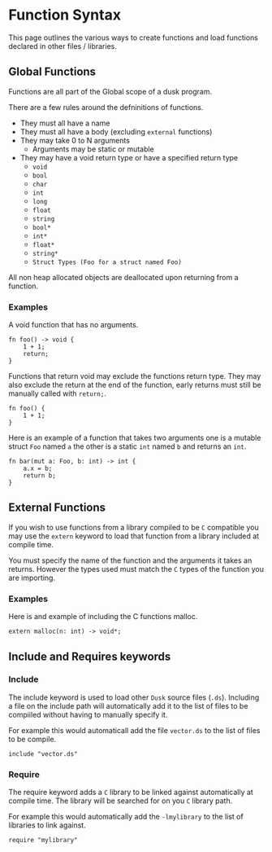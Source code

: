 # Function Syntax

This page outlines the various ways to create functions and load functions declared in other files /
libraries.

## Global Functions

Functions are all part of the Global scope of a dusk program.

There are a few rules around the defninitions of functions.

- They must all have a name
- They must all have a body (excluding `external` functions)
- They may take 0 to N arguments
    - Arguments may be static or mutable
- They may have a void return type or have a specified return type
    - `void`
    - `bool`
    - `char`
    - `int`
    - `long`
    - `float`
    - `string`
    - `bool*`
    - `int*`
    - `float*`
    - `string*`
    - `Struct Types (Foo for a struct named Foo)`

All non heap allocated objects are deallocated upon returning from a function.

### Examples

A void function that has no arguments.

```
fn foo() -> void {
    1 + 1;
    return;
}
```

Functions that return void may exclude the functions return type. They may also exclude the return
at the end of the function, early returns must still be manually called with `return;`.

```
fn foo() {
    1 + 1;
}
```

Here is an example of a function that takes two arguments one is a mutable struct `Foo` named `a` the other
is a static `int` named `b` and returns an `int`.

```
fn bar(mut a: Foo, b: int) -> int {
    a.x = b;
    return b;
}
```

## External Functions

If you wish to use functions from a library compiled to be `C` compatible you may use the `extern` keyword
to load that function from a library included at compile time.

You must specify the name of the function and the arguments it takes an returns. However the types
used must match the `C` types of the function you are importing.

### Examples

Here is and example of including the C functions malloc.

```
extern malloc(n: int) -> void*;
```

## Include and Requires keywords


### Include

The include keyword is used to load other `Dusk` source files (`.ds`). Including a file on the
include path will automatically add it to the list of files to be compiiled without having to
manually specify it.

For example this would automaticall add the file `vector.ds` to the list of files to be compile.

```
include "vector.ds"
```

### Require

The require keyword adds a `C` library to be linked against automatically at compile time. The library
will be searched for on you `C` library path.

For example this would automatically add the `-lmylibrary` to the list of libraries to link against.

```
require "mylibrary"
```
